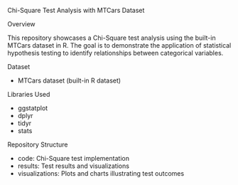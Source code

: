 Chi-Square Test Analysis with MTCars Dataset


Overview


This repository showcases a Chi-Square test analysis using the built-in MTCars dataset in R. The goal is to demonstrate the application of statistical hypothesis testing to identify relationships between categorical variables.


Dataset


- MTCars dataset (built-in R dataset)


Libraries Used


- ggstatplot
- dplyr
- tidyr
- stats


Repository Structure


- code: Chi-Square test implementation
- results: Test results and visualizations
- visualizations: Plots and charts illustrating test outcomes
